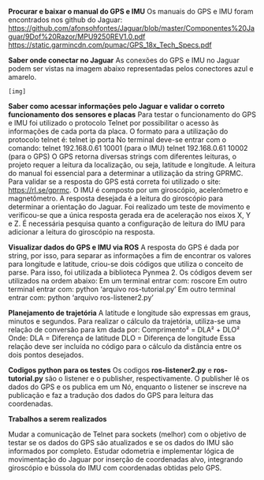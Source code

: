 **Procurar e baixar o manual do GPS e IMU**
	Os manuais do GPS e IMU foram encontrados nos github do Jaguar:
	https://github.com/afonsohfontes/Jaguar/blob/master/Componentes%20Jaguar/9Dof%20Razor/MPU9250REV1.0.pdf 
	https://static.garmincdn.com/pumac/GPS_18x_Tech_Specs.pdf

**Saber onde conectar no Jaguar**
	As conexões do GPS e IMU no Jaguar podem ser vistas na imagem abaixo representadas pelos conectores azul e amarelo.
  
	[img]
	
**Saber como acessar informações pelo Jaguar e validar o correto funcionamento dos sensores e placas**
	Para testar o funcionamento do GPS e IMU foi utilizado o protocolo Telnet por possibilitar o acesso às informações de cada porta da placa. 
	O formato para a utilização do protocolo telnet é:
		telnet ip porta
	No terminal deve-se entrar com o comando: 
		telnet 192.168.0.61 10001 (para o IMU) 
		telnet 192.168.0.61 10002 (para o GPS)
	O GPS retorna diversas strings com diferentes leituras, o projeto requer a leitura da localização, ou seja, latitude e longitude. A leitura do manual foi essencial para a determinar a utilização da string GPRMC. Para validar se a resposta do GPS está correta foi utilizado o site: https://rl.se/gprmc. 
	O IMU é composto por um giroscópio, acelerômetro e magnetômetro. A resposta desejada é a leitura do giroscópio para determinar a orientação do Jaguar. Foi realizado um teste de movimento e verificou-se que a única resposta gerada era de aceleração nos eixos X, Y e Z.
	É necessária pesquisa quanto a configuração de leitura do IMU para adicionar a leitura do giroscópio na resposta.

**Visualizar dados do GPS e IMU via ROS**
	A resposta do GPS é dada por string, por isso, para separar as informações a fim de encontrar os valores para longitude e latitude, criou-se dois códigos que utiliza o conceito de parse. Para isso, foi utilizada a biblioteca Pynmea 2. Os códigos devem ser utilizados na ordem abaixo:
	Em um terminal entrar com: roscore
	Em outro terminal entrar com: python ‘arquivo ros-tutorial.py’
	Em outro terminal entrar com: python ‘arquivo ros-listener2.py’

**Planejamento de trajetória**
	A latitude e longitude são expressas em graus, minutos e segundos. Para realizar o cálculo da trajetória, utiliza-se uma relação de conversão para km dada por:
	Comprimento² = DLA² + DLO²
	Onde:
		DLA = Diferença de latitude
		DLO = Diferença de longitude
	Essa relação deve ser incluída no código para o cálculo da distância entre os dois pontos desejados. 


**Codigos python para os testes**
	Os codigos **ros-listener2.py** e **ros-tutorial.py** são o listener e o publisher, respectivamente. O publisher lê os dados do GPS e os publica em um Nó, enquanto o listener se inscreve na publicação e faz a tradução dos dados do GPS para leitura das coordenadas. 
		
**Trabalhos a serem realizados**

Mudar a comunicação de Telnet para sockets (melhor) com o objetivo de testar se os dados do GPS são atualizados e se os dados do IMU são informados por completo.
Estudar odometria e implementar lógica de movimentação do Jaguar por inserção de coordenadas alvo, integrando giroscópio e bússola do IMU com coordenadas obtidas pelo GPS.
